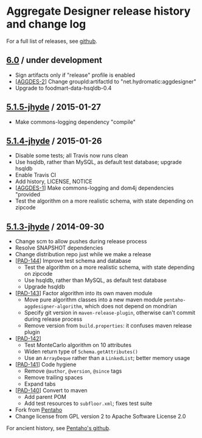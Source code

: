 # Aggregate Designer release history and change log

For a full list of releases, see <a href="https://github.com/julianhyde/aggdesigner/releases">github</a>.

## <a href="https://github.com/julianhyde/aggdesigner/releases/tag/aggdesigner-6.0">6.0</a> / under development

* Sign artifacts only if "release" profile is enabled
* [<a href="https://github.com/julianhyde/aggdesigner/issues/2">AGGDES-2</a>]
  Change groupId:artifactId to "net.hydromatic:aggdesigner"
* Upgrade to foodmart-data-hsqldb-0.4

## <a href="https://github.com/julianhyde/aggdesigner/releases/tag/pentaho-aggdesigner-5.1.5-jhyde">5.1.5-jhyde</a> / 2015-01-27

* Make commons-logging dependency "compile"

## <a href="https://github.com/julianhyde/aggdesigner/releases/tag/pentaho-aggdesigner-5.1.4-jhyde">5.1.4-jhyde</a> / 2015-01-26

* Disable some tests; all Travis now runs clean
* Use hsqldb, rather than MySQL, as default test database; upgrade hsqldb
* Enable Travis CI
* Add history, LICENSE, NOTICE
* [<a href="https://github.com/julianhyde/aggdesigner/issues/21">AGGDES-1</a>]
  Make commons-logging and dom4j dependencies "provided
* Test the algorithm on a more realistic schema, with state depending on
  zipcode

## <a href="https://github.com/julianhyde/aggdesigner/releases/tag/pentaho-aggdesigner-5.1.3-jhyde">5.1.3-jhyde</a> / 2014-09-30

* Change scm to allow pushes during release process
* Resolve SNAPSHOT dependencies
* Change distribution repo just while we make a release
* [<a href="http://jira.pentaho.com/browse/PAD-144">PAD-144</a>]
  Improve test schema and database
  * Test the algorithm on a more realistic schema, with state depending on zipcode
  * Use hsqldb, rather than MySQL, as default test database
  * Upgrade hsqldb
* [<a href="http://jira.pentaho.com/browse/PAD-143">PAD-143</a>]
  Factor algorithm into its own maven module
  * Move pure algorithm classes into a new maven module
    `pentaho-aggdesigner-algorithm`, which does not depend on mondrian
  * Specify git version in `maven-release-plugin`, otherwise can't
    commit during release process
  * Remove version from `build.properties`: it confuses maven release
    plugin
* [<a href="http://jira.pentaho.com/browse/PAD-142">PAD-142</a>]
  * Test MonteCarlo algorithm on 10 attributes
  * Widen return type of `Schema.getAttributes()`
  * Use an `ArrayDeque` rather than a `LinkedList`; better memory usage
* [<a href="http://jira.pentaho.com/browse/PAD-141">PAD-141</a>]
  Code hygiene
  * Remove `@author`, `@version`, `@since` tags
  * Remove trailing spaces
  * Expand tabs
* [<a href="http://jira.pentaho.com/browse/PAD-140">PAD-140</a>]
  Convert to maven
  * Add parent POM
  * Add test resources to `subfloor.xml`; fixes test suite
* Fork from
  <a href="https://github.com/pentaho/pentaho-aggdesigner">Pentaho</a>
* Change license from GPL version 2 to Apache Software License 2.0

For ancient history, see
<a href="https://github.com/pentaho/pentaho-aggdesigner">Pentaho's github</a>.
